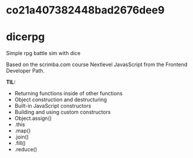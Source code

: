 # co21a407382448bad2676dee9
# dicerpg

Simple rpg battle sim with dice

Based on the scrimba.com course Nextlevel JavasScript from the Frontend Developer Path.

<b>TIL:</b>
<ul>
<li>Returning functions inside of other functions</li>
<li>Object construction and destructuring</li>
<li>Built-in JavaScript constructors</li>
<li>Building and using custom constructors</li>
<li>Object.assign()</li>
<li>.this</li>
<li>.map()</li>
<li>.join()</li>
<li>.fill()</li>
<li>.reduce()</li>
</ul>

